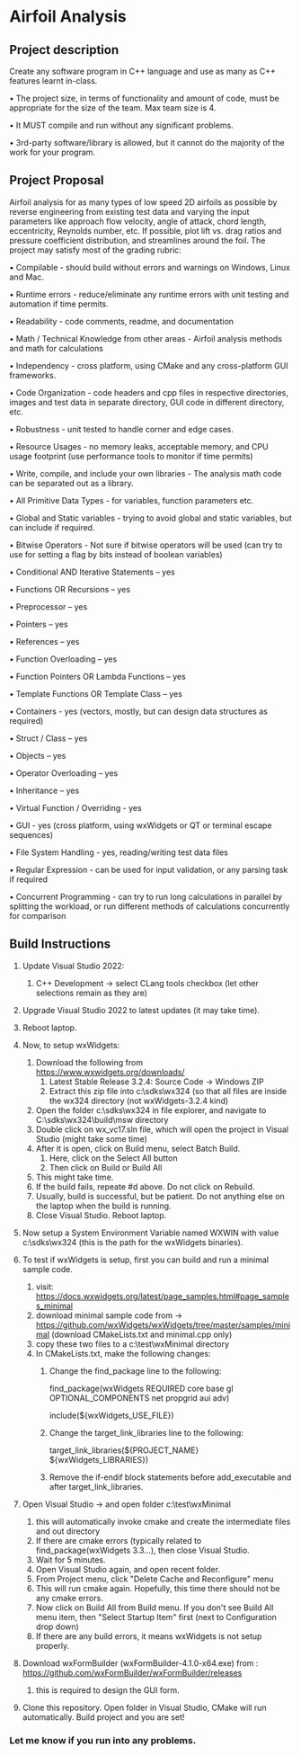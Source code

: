 # Airfoil Analysis

## Project description
Create any software program in C++ language and use as many as C++ features learnt in-class.

• The project size, in terms of functionality and amount of code, must be appropriate for the size of the team. Max team size is 4.

• It MUST compile and run without any significant problems.

• 3rd-party software/library is allowed, but it cannot do the majority of the work for your program.


## Project Proposal
Airfoil analysis for as many types of low speed 2D airfoils as possible by reverse engineering from existing test data and varying the input parameters like approach flow velocity, angle of attack, chord length, eccentricity, Reynolds number, etc. If possible, plot lift vs. drag ratios and pressure coefficient distribution, and streamlines around the foil. 
The project may satisfy most of the grading rubric:

•	Compilable - should build without errors and warnings on Windows, Linux and Mac.

•	Runtime errors - reduce/eliminate any runtime errors with unit testing and automation if time permits.

•	Readability - code comments, readme, and documentation

•	Math / Technical Knowledge from other areas - Airfoil analysis methods and math for calculations

•	Independency - cross platform, using CMake and any cross-platform GUI frameworks.

•	Code Organization - code headers and cpp files in respective directories, images and test data in separate directory, GUI code in different directory, etc.

•	Robustness - unit tested to handle corner and edge cases.

•	Resource Usages - no memory leaks, acceptable memory, and CPU usage footprint (use performance tools to monitor if time permits)

•	Write, compile, and include your own libraries - The analysis math code can be separated out as a library.

•	All Primitive Data Types - for variables, function parameters etc.

•	Global and Static variables - trying to avoid global and static variables, but can include if required.

•	Bitwise Operators - Not sure if bitwise operators will be used (can try to use for setting a flag by bits instead of boolean variables)

•	Conditional AND Iterative Statements – yes

•	Functions OR Recursions – yes

•	Preprocessor – yes

•	Pointers – yes

•	References – yes

•	Function Overloading – yes

•	Function Pointers OR Lambda Functions – yes

•	Template Functions OR Template Class – yes

•	Containers - yes (vectors, mostly, but can design data structures as required)

•	Struct / Class – yes

•	Objects – yes

•	Operator Overloading – yes

•	Inheritance – yes

•	Virtual Function / Overriding - yes

•	GUI - yes (cross platform, using wxWidgets or QT or terminal escape sequences)

•	File System Handling - yes, reading/writing test data files

•	Regular Expression - can be used for input validation, or any parsing task if required

•	Concurrent Programming - can try to run long calculations in parallel by splitting the workload, or run different methods of calculations concurrently for comparison


## Build Instructions
1. Update Visual Studio 2022:
	1. C++ Development -> select CLang tools checkbox (let other selections remain as they are)
2. Upgrade Visual Studio 2022 to latest updates (it may take time).
3. Reboot laptop.
4. Now, to setup wxWidgets:
	1. Download the following from https://www.wxwidgets.org/downloads/
 		1. Latest Stable Release 3.2.4: Source Code -> Windows ZIP
		2. Extract this zip file into c:\sdks\wx324 (so that all files are inside the wx324 directory (not wxWidgets-3.2.4 kind)
	2. Open the folder c:\sdks\wx324 in file explorer, and navigate to C:\sdks\wx324\build\msw directory
	3. Double click on wx_vc17.sln file, which will open the project in Visual Studio (might take some time)
	4. After it is open, click on Build menu, select Batch Build.
 		1. Here, click on the Select All button
		2. Then click on Build or Build All
	5. This might take time.
 	6. If the build fails, repeate #d above. Do not click on Rebuild.
	7. Usually, build is successful, but be patient. Do not anything else on the laptop when the build is running.
	8. Close Visual Studio. Reboot laptop.
5. Now setup a System Environment Variable named WXWIN with value c:\sdks\wx324 (this is the path for the wxWidgets binaries).
6. To test if wxWidgets is setup, first you can build and run a minimal sample code.
	1. visit: https://docs.wxwidgets.org/latest/page_samples.html#page_samples_minimal
	2. download minimal sample code from -> https://github.com/wxWidgets/wxWidgets/tree/master/samples/minimal (download CMakeLists.txt and minimal.cpp only)
	3. copy these two files to a c:\test\wxMinimal directory
	4. In CMakeLists.txt, make the following changes:
		1. Change the find_package line to the following:

			find_package(wxWidgets REQUIRED core base gl OPTIONAL_COMPONENTS net propgrid aui adv)

			include(${wxWidgets_USE_FILE})

		2. Change the target_link_libraries line to the following:
  
			target_link_libraries(${PROJECT_NAME} ${wxWidgets_LIBRARIES})

		3. Remove the if-endif block statements before add_executable and after target_link_libraries.

	
7. Open Visual Studio -> and open folder c:\test\wxMinimal
	1. this will automatically invoke cmake and create the intermediate files and out directory
	2. If there are cmake errors (typically related to find_package(wxWidgets 3.3...), then close Visual Studio.
	3. Wait for 5 minutes.
	4. Open Visual Studio again, and open recent folder.
	5. From Project menu, click "Delete Cache and Reconfigure" menu
	5. This will run cmake again. Hopefully, this time there should not be any cmake errors.
	6. Now click on Build All from Build menu. If you don't see Build All menu item, then "Select Startup Item" first (next to Configuration drop down)
	7. If there are any build errors, it means wxWidgets is not setup properly.

8. Download wxFormBuilder (wxFormBuilder-4.1.0-x64.exe) from : https://github.com/wxFormBuilder/wxFormBuilder/releases
	1. this is required to design the GUI form.

9. Clone this repository. Open folder in Visual Studio, CMake will run automatically. Build project and you are set!

### Let me know if you run into any problems.
